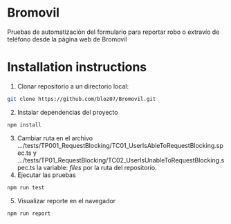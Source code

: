 # Bromovil
Pruebas de automatización del formulario para reportar robo o extravío de teléfono desde la página web de Bromovil

# Installation instructions

1. Clonar repositorio a un directorio local:
```bash
git clone https://github.com/bloz07/Bromovil.git
```
2. Instalar dependencias del proyecto
```bash
npm install
```
3. Cambiar ruta en el archivo .../tests/TP001_RequestBlocking/TC01_UserIsAbleToRequestBlocking.spec.ts y .../tests/TP01_RequestBlocking/TC02_UserIsUnableToRequestBlocking.spec.ts la variable: *files* por la ruta del repositorio.
4. Ejecutar las pruebas
```bash
npm run test 
```
5. Visualizar reporte en el navegador
```bash
npm run report
```